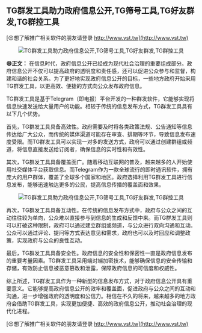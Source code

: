 ## **TG群发工具助力政府信息公开,TG筛号工具,TG好友群发,TG群控工具**

[😍想了解推广相关软件的朋友请登录 http://www.vst.tw](http://www.vst.tw)

 <center><img src="https://vst.tw/MP4/tuiguang/png/6.png" alt="TG群发工具助力政府信息公开,TG筛号工具,TG好友群发,TG群控工具"></center>

**😄正文：**
在信息时代，政府信息公开已经成为现代社会治理的重要组成部分。政府信息公开不仅可以提高政府的透明度和责任感，还可以促进公众参与和监督，构建和谐的社会关系。为了更好地实现政府信息公开的目标，一些地方政府开始采用TG群发工具，以更高效、便捷的方式向公众发布政府信息。

TG群发工具是基于Telegram（即电报）平台开发的一种群发软件，它能够实现将信息快速发送给大量用户的功能。相较于传统的信息发布方式，TG群发工具具有以下几个优势。

首先，TG群发工具具备高效性。政府需要及时将各类政策法规、公告通知等信息传达给广大公众，而传统的媒体渠道可能存在审查、排期等环节，导致信息发布速度受限。而TG群发工具可以实现一对多的发送方式，政府可以通过创建群组或频道，将信息直接发送给订阅者，确保信息的实时性和有效性。

其次，TG群发工具具备覆盖面广。随着移动互联网的普及，越来越多的人开始使用社交媒体平台获取信息。而Telegram作为一款全球流行的即时通讯软件，拥有庞大的用户群体，覆盖了全球多个国家和地区。政府选择利用TG群发工具进行信息发布，能够迅速触达更多的公民，提高信息传播的覆盖面和效果。

 <center><img src="https://vst.tw/MP4/tuiguang/png/8.png" alt="TG群发工具助力政府信息公开,TG筛号工具,TG好友群发,TG群控工具"></center>

再次，TG群发工具具备互动性。在传统的信息发布方式中，政府与公众之间的互动往往较为单向，公众难以直接参与到信息的生成和反馈中来。而TG群发工具则可以打破这种限制，政府可以通过建立群组或频道，与公众进行双向沟通和互动。公众可以通过评论、提问等方式表达意见和需求，政府也可以及时回应和调整政策，实现政府与公众的良性互动。

最后，TG群发工具具备安全性。政府信息的安全性和保密性一直是政府信息发布的重要考量因素。TG群发工具采用端对端加密技术，能够确保信息的安全传输和存储，有效防止信息被恶意篡改和泄露，保障政府信息的可信度和权威性。

综上所述，TG群发工具作为一种新型的信息发布方式，对于政府信息公开具有重要意义。它能够提高政府信息公开的效率和覆盖面，促进政府与公众之间的互动和沟通，进一步增强政府的透明度和公信力。相信在不久的将来，越来越多的地方政府会借助TG群发工具，实现更加便捷、高效的政府信息公开，推动社会治理的现代化进程。

[😍想了解推广相关软件的朋友请登录 http://www.vst.tw](http://www.vst.tw)



